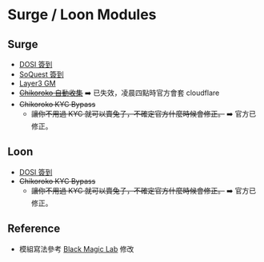# Surge / Loon Modules

## Surge
- [DOSI 簽到](https://raw.githubusercontent.com/0xygen77/modules/main/dosi.sgmodule)
- [SoQuest 簽到](https://raw.githubusercontent.com/0xygen77/modules/main/soquest.sgmodule)
- [Layer3 GM](https://raw.githubusercontent.com/0xygen77/modules/main/layer3.sgmodule)
- ~~[Chikoroko 自動收集](https://raw.githubusercontent.com/0xygen77/modules/main/chikoroko.sgmodule)~~ :arrow_right: 已失效，凌晨四點時官方會套 cloudflare
- ~~Chikoroko KYC Bypass~~
  - ~~讓你不用過 KYC 就可以賣兔子，不確定官方什麼時候會修正。~~ :arrow_right: 官方已修正。

## Loon
- [DOSI 簽到](https://raw.githubusercontent.com/0xygen77/modules/main/dosi.plugin)
- ~~Chikoroko KYC Bypass~~
  - ~~讓你不用過 KYC 就可以賣兔子，不確定官方什麼時候會修正。~~ :arrow_right: 官方已修正。

## 

## Reference
- 模組寫法參考 [Black Magic Lab](https://github.com/Black-Magic-Lab/Surge) 修改
